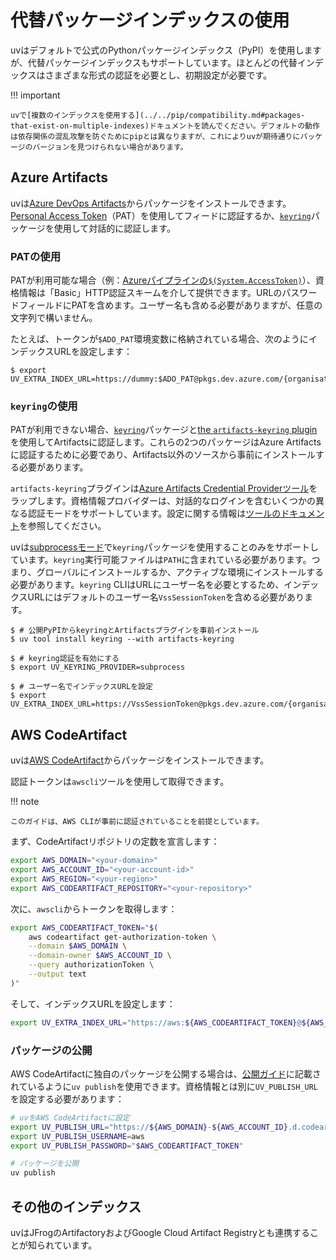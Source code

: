 # 代替パッケージインデックスの使用

uvはデフォルトで公式のPythonパッケージインデックス（PyPI）を使用しますが、代替パッケージインデックスもサポートしています。ほとんどの代替インデックスはさまざまな形式の認証を必要とし、初期設定が必要です。

!!! important

    uvで[複数のインデックスを使用する](../../pip/compatibility.md#packages-that-exist-on-multiple-indexes)ドキュメントを読んでください。デフォルトの動作は依存関係の混乱攻撃を防ぐためにpipとは異なりますが、これによりuvが期待通りにパッケージのバージョンを見つけられない場合があります。

## Azure Artifacts

uvは[Azure DevOps Artifacts](https://learn.microsoft.com/en-us/azure/devops/artifacts/start-using-azure-artifacts?view=azure-devops&tabs=nuget%2Cnugetserver)からパッケージをインストールできます。
[Personal Access Token](https://learn.microsoft.com/en-us/azure/devops/organizations/accounts/use-personal-access-tokens-to-authenticate?view=azure-devops&tabs=Windows)（PAT）を使用してフィードに認証するか、[`keyring`](https://github.com/jaraco/keyring)パッケージを使用して対話的に認証します。

### PATの使用

PATが利用可能な場合（例：[Azureパイプラインの`$(System.AccessToken)`](https://learn.microsoft.com/en-us/azure/devops/pipelines/build/variables?view=azure-devops&tabs=yaml#systemaccesstoken)）、資格情報は「Basic」HTTP認証スキームを介して提供できます。URLのパスワードフィールドにPATを含めます。ユーザー名も含める必要がありますが、任意の文字列で構いません。

たとえば、トークンが`$ADO_PAT`環境変数に格納されている場合、次のようにインデックスURLを設定します：

```console
$ export UV_EXTRA_INDEX_URL=https://dummy:$ADO_PAT@pkgs.dev.azure.com/{organisation}/{project}/_packaging/{feedName}/pypi/simple/
```

### `keyring`の使用

PATが利用できない場合、[`keyring`](https://github.com/jaraco/keyring)パッケージと[the `artifacts-keyring` plugin](https://github.com/Microsoft/artifacts-keyring)を使用してArtifactsに認証します。これらの2つのパッケージはAzure Artifactsに認証するために必要であり、Artifacts以外のソースから事前にインストールする必要があります。

`artifacts-keyring`プラグインは[Azure Artifacts Credential Providerツール](https://github.com/microsoft/artifacts-credprovider)をラップします。資格情報プロバイダーは、対話的なログインを含むいくつかの異なる認証モードをサポートしています。設定に関する情報は[ツールのドキュメント](https://github.com/microsoft/artifacts-credprovider)を参照してください。

uvは[subprocessモード](https://github.com/astral-sh/uv/blob/main/PIP_COMPATIBILITY.md#registry-authentication)で`keyring`パッケージを使用することのみをサポートしています。`keyring`実行可能ファイルは`PATH`に含まれている必要があります。つまり、グローバルにインストールするか、アクティブな環境にインストールする必要があります。`keyring` CLIはURLにユーザー名を必要とするため、インデックスURLにはデフォルトのユーザー名`VssSessionToken`を含める必要があります。

```console
$ # 公開PyPIからkeyringとArtifactsプラグインを事前インストール
$ uv tool install keyring --with artifacts-keyring

$ # keyring認証を有効にする
$ export UV_KEYRING_PROVIDER=subprocess

$ # ユーザー名でインデックスURLを設定
$ export UV_EXTRA_INDEX_URL=https://VssSessionToken@pkgs.dev.azure.com/{organisation}/{project}/_packaging/{feedName}/pypi/simple/
```

## AWS CodeArtifact

uvは[AWS CodeArtifact](https://docs.aws.amazon.com/codeartifact/latest/ug/using-python.html)からパッケージをインストールできます。

認証トークンは`awscli`ツールを使用して取得できます。

!!! note

    このガイドは、AWS CLIが事前に認証されていることを前提としています。

まず、CodeArtifactリポジトリの定数を宣言します：

```bash
export AWS_DOMAIN="<your-domain>"
export AWS_ACCOUNT_ID="<your-account-id>"
export AWS_REGION="<your-region>"
export AWS_CODEARTIFACT_REPOSITORY="<your-repository>"
```

次に、`awscli`からトークンを取得します：

```bash
export AWS_CODEARTIFACT_TOKEN="$(
    aws codeartifact get-authorization-token \
    --domain $AWS_DOMAIN \
    --domain-owner $AWS_ACCOUNT_ID \
    --query authorizationToken \
    --output text
)"
```

そして、インデックスURLを設定します：

```bash
export UV_EXTRA_INDEX_URL="https://aws:${AWS_CODEARTIFACT_TOKEN}@${AWS_DOMAIN}-${AWS_ACCOUNT_ID}.d.codeartifact.${AWS_REGION}.amazonaws.com/pypi/${AWS_CODEARTIFACT_REPOSITORY}/simple/"
```

### パッケージの公開

AWS CodeArtifactに独自のパッケージを公開する場合は、[公開ガイド](../publish.md)に記載されているように`uv publish`を使用できます。資格情報とは別に`UV_PUBLISH_URL`を設定する必要があります：

```bash
# uvをAWS CodeArtifactに設定
export UV_PUBLISH_URL="https://${AWS_DOMAIN}-${AWS_ACCOUNT_ID}.d.codeartifact.${AWS_REGION}.amazonaws.com/pypi/${AWS_CODEARTIFACT_REPOSITORY}/"
export UV_PUBLISH_USERNAME=aws
export UV_PUBLISH_PASSWORD="$AWS_CODEARTIFACT_TOKEN"

# パッケージを公開
uv publish
```

## その他のインデックス

uvはJFrogのArtifactoryおよびGoogle Cloud Artifact Registryとも連携することが知られています。
